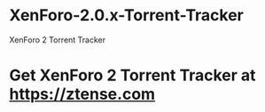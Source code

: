# XenForo-2.0.x-Torrent-Tracker
XenForo 2 Torrent Tracker

# Get XenForo 2 Torrent Tracker at https://ztense.com
